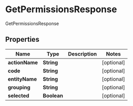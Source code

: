 

# GetPermissionsResponse

GetPermissionsResponse

## Properties

| Name | Type | Description | Notes |
|------------ | ------------- | ------------- | -------------|
|**actionName** | **String** |  |  [optional] |
|**code** | **String** |  |  [optional] |
|**entityName** | **String** |  |  [optional] |
|**grouping** | **String** |  |  [optional] |
|**selected** | **Boolean** |  |  [optional] |



